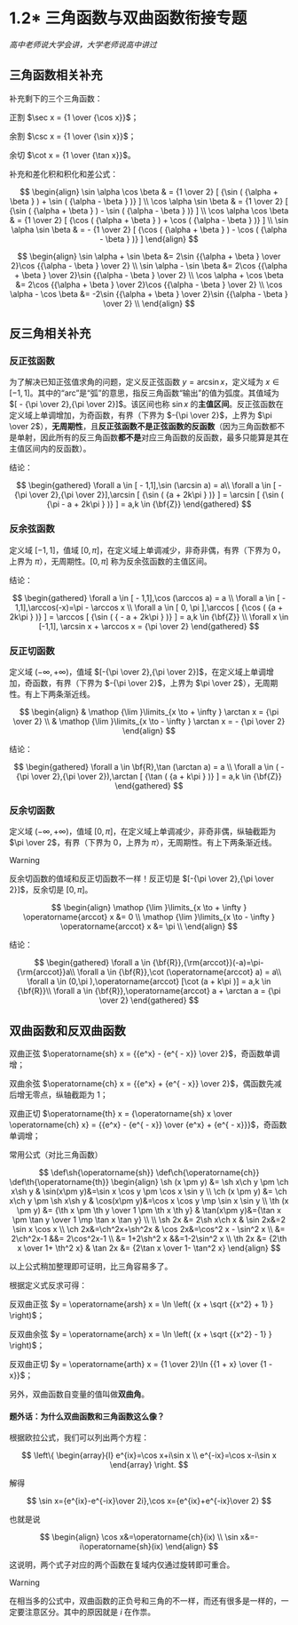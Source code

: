 # 1.2\* 三角函数与双曲函数衔接专题

_高中老师说大学会讲，大学老师说高中讲过_

## 三角函数相关补充

补充剩下的三个三角函数：

正割 $\sec x = {1 \over {\cos x}}$；

余割 $\csc x = {1 \over {\sin x}}$；

余切 $\cot x = {1 \over {\tan x}}$。

补充和差化积和积化和差公式：

$$
\begin{align}
   \sin \alpha \cos \beta  & = {1 \over 2} [ {\sin  ( {\alpha  + \beta }  ) + \sin  ( {\alpha  - \beta }  )}  ]  \\
   \cos \alpha \sin \beta  & = {1 \over 2} [ {\sin  ( {\alpha  + \beta }  ) - \sin  ( {\alpha  - \beta }  )}  ]  \\
   \cos \alpha \cos \beta  & = {1 \over 2} [ {\cos  ( {\alpha  + \beta }  ) + \cos  ( {\alpha  - \beta }  )}  ]  \\
   \sin \alpha \sin \beta  & =  - {1 \over 2} [ {\cos  ( {\alpha  + \beta }  ) - \cos  ( {\alpha  - \beta }  )}  ] \end{align}
$$

$$
\begin{align}
   \sin \alpha  + \sin \beta  &= 2\sin {{\alpha  + \beta } \over 2}\cos {{\alpha  - \beta } \over 2}  \\
   \sin \alpha  - \sin \beta  &= 2\cos {{\alpha  + \beta } \over 2}\sin {{\alpha  - \beta } \over 2}  \\
   \cos \alpha  + \cos \beta  &= 2\cos {{\alpha  + \beta } \over 2}\cos {{\alpha  - \beta } \over 2}  \\
   \cos \alpha  - \cos \beta  &= -2\sin {{\alpha  + \beta } \over 2}\sin {{\alpha  - \beta } \over 2} \\
\end{align}
$$

## 反三角相关补充

### 反正弦函数

为了解决已知正弦值求角的问题，定义反正弦函数 $y = \arcsin x$，定义域为 $x \in [ - 1,1]$。其中的“arc”是“弧”的意思，指反三角函数“输出”的值为弧度。其值域为 $[ - {\pi  \over 2},{\pi  \over 2}]$。该区间也称 $\sin x$ 的**主值区间**。反正弦函数在定义域上单调增加，为奇函数，有界（下界为 $-{\pi \over 2}$，上界为 $\pi \over 2$），**无周期性**，且**反正弦函数不是正弦函数的反函数**（因为三角函数都不是单射，因此所有的反三角函数**都不是**对应三角函数的反函数，最多只能算是其在主值区间内的反函数）。

结论：

$$
\begin{gathered}
\forall a \in [ - 1,1],\sin (\arcsin a) = a\\
\forall a \in [ - {\pi  \over 2},{\pi  \over 2}],\arcsin [ {\sin ( {a + 2k\pi } )} ] = \arcsin [ {\sin ( {\pi  - a + 2k\pi } )} ] = a,k \in {\bf{Z}}
\end{gathered}
$$

### 反余弦函数

定义域 $[-1,1]$，值域 $[0,\pi]$，在定义域上单调减少，非奇非偶，有界（下界为 $0$，上界为 $\pi$），无周期性。$[0,\pi]$ 称为反余弦函数的主值区间。

结论：

$$
\begin{gathered}
\forall a \in [ - 1,1],\cos (\arccos a) = a \\
\forall a \in [ - 1,1],\arccos(-x)=\pi - \arccos x \\
\forall a \in [ 0, \pi ],\arccos [ {\cos ( {a + 2k\pi } )} ] = \arccos [ {\sin ( { - a + 2k\pi } )} ] = a,k \in {\bf{Z}} \\
\forall x \in [-1,1], \arcsin x + \arccos x = {\pi \over 2}
\end{gathered}
$$

### 反正切函数

定义域 $(-\infty,+\infty)$，值域 $[-{\pi \over 2},{\pi \over 2}]$，在定义域上单调增加，奇函数，有界（下界为 $-{\pi \over 2}$，上界为 $\pi \over 2$），无周期性。有上下两条渐近线。

$$
\begin{align}
  & \mathop {\lim }\limits_{x \to  + \infty } \arctan x = {\pi  \over 2}  \\
  & \mathop {\lim }\limits_{x \to  - \infty } \arctan x =  - {\pi  \over 2}
\end{align}
$$

结论：

$$
\begin{gathered}
\forall a \in \bf{R},\tan (\arctan a) = a \\
\forall a \in ( - {\pi  \over 2},{\pi  \over 2}),\arctan [ {\tan ( {a + k\pi } )} ] = a,k \in {\bf{Z}}
\end{gathered}
$$

### 反余切函数

定义域 $(-\infty,+\infty)$，值域 $[0,\pi]$，在定义域上单调减少，非奇非偶，纵轴截距为 $\pi \over 2$，有界（下界为 $0$，上界为 $\pi$），无周期性。有上下两条渐近线。

> [!warning]
> 反余切函数的值域和反正切函数不一样！反正切是 $[-{\pi \over 2},{\pi \over 2}]$，反余切是 $[0,\pi]$。

$$
\begin{align}
   \mathop {\lim }\limits_{x \to  + \infty } \operatorname{arccot} x &= 0  \\
   \mathop {\lim }\limits_{x \to  - \infty } \operatorname{arccot} x &= \pi \\
\end{align}
$$

结论：

$$
\begin{gathered}
\forall a \in {\bf{R}},{\rm{arccot}}(-a)=\pi-{\rm{arccot}}a\\
\forall a \in {\bf{R}},\cot (\operatorname{arccot} a) = a\\
\forall a \in (0,\pi ),\operatorname{arccot} [\cot (a + k\pi )] = a,k \in {\bf{R}}\\
\forall a \in {\bf{R}},\operatorname{arccot} a + \arctan a = {\pi  \over 2}
\end{gathered}
$$

## 双曲函数和反双曲函数

双曲正弦 $\operatorname{sh} x = {{e^x} - {e^{ - x}} \over 2}$，奇函数单调增；

双曲余弦 $\operatorname{ch} x = {{e^x} + {e^{ - x}} \over 2}$，偶函数先减后增无零点，纵轴截距为 1；

双曲正切 $\operatorname{th} x = {\operatorname{sh} x \over \operatorname{ch} x} = {{e^x} - {e^{ - x}} \over {e^x} + {e^{ - x}}}$，奇函数单调增；

常用公式（对比三角函数）

$$
\def\sh{\operatorname{sh}}
\def\ch{\operatorname{ch}}
\def\th{\operatorname{th}}
\begin{align}
  \sh (x \pm y) &= \sh x\ch y \pm \ch x\sh y &
  \sin(x\pm y)&=\sin x \cos y \pm \cos x \sin y \\
  \ch (x \pm y) &= \ch x\ch y \pm \sh x\sh y &
  \cos(x\pm y)&=\cos x \cos y \mp \sin x \sin y \\
  \th (x \pm y) &= {\th x \pm \th y \over 1 \pm \th x  \th y} &
  \tan(x\pm y)&={\tan x \pm \tan y \over 1 \mp \tan x \tan y} \\ \\
  \sh 2x &= 2\sh x\ch x &
  \sin 2x&=2 \sin x \cos x \\
  \ch 2x&=\ch^2x+\sh^2x & \cos 2x&=\cos^2 x - \sin^2 x \\
  &= 2\ch^2x-1 &&= 2\cos^2x-1 \\
  &= 1+2\sh^2 x &&=1-2\sin^2 x \\
  \th 2x &= {2\th x \over 1+ \th^2 x} &
  \tan 2x &= {2\tan x \over 1- \tan^2 x}
\end{align}
$$

以上公式稍加整理即可证明，比三角容易多了。

根据定义式反求可得：

反双曲正弦 $y = \operatorname{arsh} x = \ln \left( {x + \sqrt {{x^2} + 1} } \right)$；

反双曲余弦 $y = \operatorname{arch} x = \ln \left( {x + \sqrt {{x^2} - 1} } \right)$；

反双曲正切 $y = \operatorname{arth} x = {1 \over 2}\ln {{1 + x} \over {1 - x}}$；

另外，双曲函数自变量的值叫做**双曲角**。

#### 题外话：为什么双曲函数和三角函数这么像？

根据欧拉公式，我们可以列出两个方程：

$$
\left\{
\begin{array}{l}
  e^{ix}=\cos x+i\sin x \\
  e^{-ix}=\cos x-i\sin x
\end{array}
\right.
$$

解得

$$
\sin x={e^{ix}-e^{-ix}\over 2i},\cos x={e^{ix}+e^{-ix}\over 2}
$$

也就是说

$$
\begin{align}
\cos x&=\operatorname{ch}(ix) \\
\sin x&=-i\operatorname{sh}(ix)
\end{align}
$$

这说明，两个式子对应的两个函数在复域内仅通过旋转即可重合。

> [!warning]
> 在相当多的公式中，双曲函数的正负号和三角的不一样，而还有很多是一样的，一定要注意区分。其中的原因就是 $i$ 在作祟。
